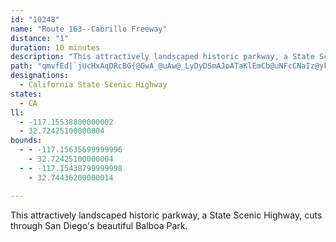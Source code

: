 ```yaml
---
id: "10248"
name: "Route 163--Cabrillo Freeway"
distance: "1"
duration: 10 minutes
description: "This attractively landscaped historic parkway, a State Scenic Highway, cuts through San Diego's beautiful Balboa Park."
path: "qmvfEd|`jUcHxAqDRcBG{@GwA_@uAw@_LyDyDSmAJoATaKlEmCb@uNFcCNaIz@yF`@{FAmI_@iCD"
designations:
  - California State Scenic Highway
states:
  - CA
ll:
  - -117.15538800000002
  - 32.72425100000004
bounds:
  - - -117.15635699999996
    - 32.72425100000004
  - - -117.15438799999998
    - 32.74436200000014

---
```


This attractively landscaped historic parkway, a State Scenic Highway, cuts through San Diego's beautiful Balboa Park.
